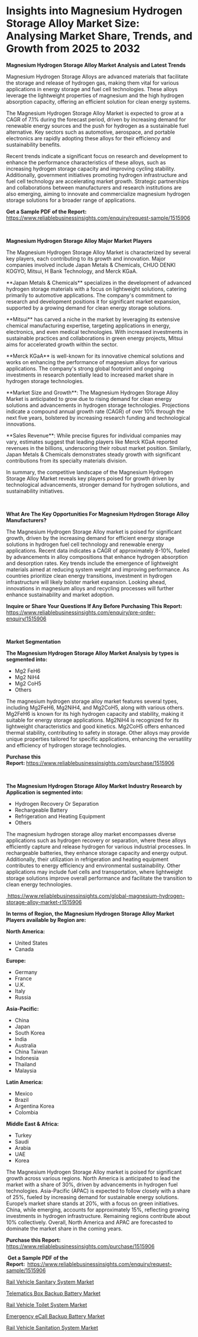<p><h1>Insights into Magnesium Hydrogen Storage Alloy Market Size: Analysing Market Share, Trends, and Growth from 2025 to 2032</h1></p><p><strong>Magnesium Hydrogen Storage Alloy Market Analysis and Latest Trends</strong></p>
<p><p>Magnesium Hydrogen Storage Alloys are advanced materials that facilitate the storage and release of hydrogen gas, making them vital for various applications in energy storage and fuel cell technologies. These alloys leverage the lightweight properties of magnesium and the high hydrogen absorption capacity, offering an efficient solution for clean energy systems. </p><p>The Magnesium Hydrogen Storage Alloy Market is expected to grow at a CAGR of 7.1% during the forecast period, driven by increasing demand for renewable energy sources and the push for hydrogen as a sustainable fuel alternative. Key sectors such as automotive, aerospace, and portable electronics are rapidly adopting these alloys for their efficiency and sustainability benefits. </p><p>Recent trends indicate a significant focus on research and development to enhance the performance characteristics of these alloys, such as increasing hydrogen storage capacity and improving cycling stability. Additionally, government initiatives promoting hydrogen infrastructure and fuel cell technology are accelerating market growth. Strategic partnerships and collaborations between manufacturers and research institutions are also emerging, aiming to innovate and commercialize magnesium hydrogen storage solutions for a broader range of applications.</p></p>
<p><strong>Get a Sample PDF of the Report:&nbsp;</strong> <a href="https://www.reliablebusinessinsights.com/enquiry/request-sample/1515906?utm_campaign=1091&utm_medium=2&utm_source=Github&utm_content=ia&utm_term=29032025&utm_id=magnesium-hydrogen-storage-alloy">https://www.reliablebusinessinsights.com/enquiry/request-sample/1515906</a></p>
<p>&nbsp;</p>
<p><strong>Magnesium Hydrogen Storage Alloy Major Market Players</strong></p>
<p><p>The Magnesium Hydrogen Storage Alloy Market is characterized by several key players, each contributing to its growth and innovation. Major companies involved include Japan Metals & Chemicals, CHUO DENKI KOGYO, Mitsui, H Bank Technology, and Merck KGaA. </p><p>**Japan Metals & Chemicals** specializes in the development of advanced hydrogen storage materials with a focus on lightweight solutions, catering primarily to automotive applications. The company's commitment to research and development positions it for significant market expansion, supported by a growing demand for clean energy storage solutions.</p><p>**Mitsui** has carved a niche in the market by leveraging its extensive chemical manufacturing expertise, targeting applications in energy, electronics, and even medical technologies. With increased investments in sustainable practices and collaborations in green energy projects, Mitsui aims for accelerated growth within the sector.</p><p>**Merck KGaA** is well-known for its innovative chemical solutions and works on enhancing the performance of magnesium alloys for various applications. The company's strong global footprint and ongoing investments in research potentially lead to increased market share in hydrogen storage technologies.</p><p>**Market Size and Growth**: The Magnesium Hydrogen Storage Alloy Market is anticipated to grow due to rising demand for clean energy solutions and advancements in hydrogen storage technologies. Projections indicate a compound annual growth rate (CAGR) of over 10% through the next five years, bolstered by increasing research funding and technological innovations.</p><p>**Sales Revenue**: While precise figures for individual companies may vary, estimates suggest that leading players like Merck KGaA reported revenues in the billions, underscoring their robust market position. Similarly, Japan Metals & Chemicals demonstrates steady growth with significant contributions from its specialty materials division.</p><p>In summary, the competitive landscape of the Magnesium Hydrogen Storage Alloy Market reveals key players poised for growth driven by technological advancements, stronger demand for hydrogen solutions, and sustainability initiatives.</p></p>
<p>&nbsp;</p>
<p><strong>What Are The Key Opportunities For Magnesium Hydrogen Storage Alloy Manufacturers?</strong></p>
<p><p>The Magnesium Hydrogen Storage Alloy market is poised for significant growth, driven by the increasing demand for efficient energy storage solutions in hydrogen fuel cell technology and renewable energy applications. Recent data indicates a CAGR of approximately 8-10%, fueled by advancements in alloy compositions that enhance hydrogen absorption and desorption rates. Key trends include the emergence of lightweight materials aimed at reducing system weight and improving performance. As countries prioritize clean energy transitions, investment in hydrogen infrastructure will likely bolster market expansion. Looking ahead, innovations in magnesium alloys and recycling processes will further enhance sustainability and market adoption.</p></p>
<p><strong>Inquire or Share Your Questions If Any Before Purchasing This Report:</strong> <a href="https://www.reliablebusinessinsights.com/enquiry/pre-order-enquiry/1515906?utm_campaign=1091&utm_medium=2&utm_source=Github&utm_content=ia&utm_term=29032025&utm_id=magnesium-hydrogen-storage-alloy">https://www.reliablebusinessinsights.com/enquiry/pre-order-enquiry/1515906</a></p>
<p>&nbsp;</p>
<p><strong>Market Segmentation</strong></p>
<p><strong>The Magnesium Hydrogen Storage Alloy Market Analysis by types is segmented into:</strong></p>
<p><ul><li>Mg2 FeH6</li><li>Mg2 NiH4</li><li>Mg2 CoH5</li><li>Others</li></ul></p>
<p><p>The magnesium hydrogen storage alloy market features several types, including Mg2FeH6, Mg2NiH4, and Mg2CoH5, along with various others. Mg2FeH6 is known for its high hydrogen capacity and stability, making it suitable for energy storage applications. Mg2NiH4 is recognized for its lightweight characteristics and good kinetics. Mg2CoH5 offers enhanced thermal stability, contributing to safety in storage. Other alloys may provide unique properties tailored for specific applications, enhancing the versatility and efficiency of hydrogen storage technologies.</p></p>
<p><strong>Purchase this Report:&nbsp;</strong><a href="https://www.reliablebusinessinsights.com/purchase/1515906?utm_campaign=1091&utm_medium=2&utm_source=Github&utm_content=ia&utm_term=29032025&utm_id=magnesium-hydrogen-storage-alloy">https://www.reliablebusinessinsights.com/purchase/1515906</a></p>
<p>&nbsp;</p>
<p><strong>The Magnesium Hydrogen Storage Alloy Market Industry Research by Application is segmented into:</strong></p>
<p><ul><li>Hydrogen Recovery Or Separation</li><li>Rechargeable Battery</li><li>Refrigeration and Heating Equipment</li><li>Others</li></ul></p>
<p><p>The magnesium hydrogen storage alloy market encompasses diverse applications such as hydrogen recovery or separation, where these alloys efficiently capture and release hydrogen for various industrial processes. In rechargeable batteries, they enhance storage capacity and energy output. Additionally, their utilization in refrigeration and heating equipment contributes to energy efficiency and environmental sustainability. Other applications may include fuel cells and transportation, where lightweight storage solutions improve overall performance and facilitate the transition to clean energy technologies.</p></p>
<p><a href="https://www.reliablebusinessinsights.com/global-magnesium-hydrogen-storage-alloy-market-r1515906?utm_campaign=1091&utm_medium=2&utm_source=Github&utm_content=ia&utm_term=29032025&utm_id=magnesium-hydrogen-storage-alloy">&nbsp;https://www.reliablebusinessinsights.com/global-magnesium-hydrogen-storage-alloy-market-r1515906</a></p>
<p><strong>In terms of Region, the Magnesium Hydrogen Storage Alloy Market Players available by Region are:</strong></p>
<p>
    <p> <strong> North America: </strong>
        <ul>
            <li>United States</li>
            <li>Canada</li>
        </ul>
        </p> 
    <p> <strong> Europe: </strong>
        <ul>
            <li>Germany</li>
            <li>France</li>
            <li>U.K.</li>
            <li>Italy</li>
            <li>Russia</li>
        </ul>
        </p> 
    <p> <strong> Asia-Pacific: </strong>
        <ul>
            <li>China</li>
            <li>Japan</li>
            <li>South Korea</li>
            <li>India</li>
            <li>Australia</li>
            <li>China Taiwan</li>
            <li>Indonesia</li>
            <li>Thailand</li>
            <li>Malaysia</li>
        </ul>
        </p> 
    <p> <strong> Latin America: </strong>
        <ul>
            <li>Mexico</li>
            <li>Brazil</li>
            <li>Argentina Korea</li>
            <li>Colombia</li>
        </ul>
        </p> 
    <p> <strong> Middle East & Africa: </strong>
        <ul>
            <li>Turkey</li>
            <li>Saudi</li>
            <li>Arabia</li>
            <li>UAE</li>
            <li>Korea</li>
        </ul>
    </p>
    </p>
<p><p>The Magnesium Hydrogen Storage Alloy market is poised for significant growth across various regions. North America is anticipated to lead the market with a share of 30%, driven by advancements in hydrogen fuel technologies. Asia-Pacific (APAC) is expected to follow closely with a share of 25%, fueled by increasing demand for sustainable energy solutions. Europe’s market share stands at 20%, with a focus on green initiatives. China, while emerging, accounts for approximately 15%, reflecting growing investments in hydrogen infrastructure. Remaining regions contribute about 10% collectively. Overall, North America and APAC are forecasted to dominate the market share in the coming years.</p></p>
<p><strong>Purchase this Report: </strong><a href="https://www.reliablebusinessinsights.com/purchase/1515906?utm_campaign=1091&utm_medium=2&utm_source=Github&utm_content=ia&utm_term=29032025&utm_id=magnesium-hydrogen-storage-alloy">https://www.reliablebusinessinsights.com/purchase/1515906</a></p>
<p>&nbsp;<strong>Get a Sample PDF of the Report:&nbsp;&nbsp;</strong><a href="https://www.reliablebusinessinsights.com/enquiry/request-sample/1515906?utm_campaign=1091&utm_medium=2&utm_source=Github&utm_content=ia&utm_term=29032025&utm_id=magnesium-hydrogen-storage-alloy">https://www.reliablebusinessinsights.com/enquiry/request-sample/1515906</a></p>
<p><strong></strong></p>
<p><p><a href="https://github.com/altafvaraswj/Market-Research-Report-List-1/blob/main/rail-vehicle-sanitary-system-market.md?utm_campaign=1091&utm_medium=2&utm_source=Github&utm_content=ia&utm_term=29032025&utm_id=magnesium-hydrogen-storage-alloy">Rail Vehicle Sanitary System Market</a></p><p><a href="https://github.com/burnicndole/Market-Research-Report-List-1/blob/main/telematics-box-backup-battery-market.md?utm_campaign=1091&utm_medium=2&utm_source=Github&utm_content=ia&utm_term=29032025&utm_id=magnesium-hydrogen-storage-alloy">Telematics Box Backup Battery Market</a></p><p><a href="https://github.com/hurstsaqibyl/Market-Research-Report-List-1/blob/main/rail-vehicle-toilet-system-market.md?utm_campaign=1091&utm_medium=2&utm_source=Github&utm_content=ia&utm_term=29032025&utm_id=magnesium-hydrogen-storage-alloy">Rail Vehicle Toilet System Market</a></p><p><a href="https://github.com/rutupueyed/Market-Research-Report-List-1/blob/main/emergency-ecall-backup-battery-market.md?utm_campaign=1091&utm_medium=2&utm_source=Github&utm_content=ia&utm_term=29032025&utm_id=magnesium-hydrogen-storage-alloy">Emergency eCall Backup Battery Market</a></p><p><a href="https://github.com/paullsiskec4/Market-Research-Report-List-1/blob/main/rail-vehicle-sanitation-system-market.md?utm_campaign=1091&utm_medium=2&utm_source=Github&utm_content=ia&utm_term=29032025&utm_id=magnesium-hydrogen-storage-alloy">Rail Vehicle Sanitation System Market</a></p></p>